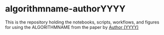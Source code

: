 # algorithmname-authorYYYY

This is the repository holding the notebooks, scripts, workflows, and figures
for using the ALGORITHMNAME from the paper by
[Author (YYYY)](https://www.ncbi.nlm.nih.gov/pubmed/)